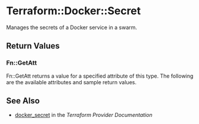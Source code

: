 # Terraform::Docker::Secret

Manages the secrets of a Docker service in a swarm.

## Return Values

### Fn::GetAtt

Fn::GetAtt returns a value for a specified attribute of this type. The following are the available attributes and sample return values.

## See Also

* [docker_secret](https://www.terraform.io/docs/providers/docker/r/secret.html) in the _Terraform Provider Documentation_
